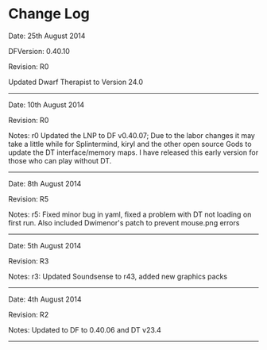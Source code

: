 Change Log
=====
Date: 25th August 2014

DFVersion: 0.40.10 

Revision: R0


Updated Dwarf Therapist to Version 24.0




------------------
Date: 10th August 2014

Revision: R0

Notes: r0  Updated the LNP to DF v0.40.07; Due to the labor changes it may take a little while for Splintermind, kiryl and the other open source Gods to update the DT interface/memory maps. I have released this early version for those who can play without DT. 


------------------



Date: 8th August 2014

Revision: R5

Notes: r5: Fixed minor bug in yaml, fixed a problem with DT not loading on first run. Also included Dwimenor's patch to prevent mouse.png errors


------------------



Date: 5th August 2014

Revision: R3

Notes: r3: Updated Soundsense to r43, added new graphics packs


------------------

Date: 4th August 2014

Revision: R2

Notes: Updated to DF to 0.40.06 and DT v23.4

------------------
